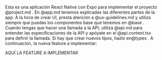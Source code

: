 Esta es una aplicación React Native con Expo para implementar el proyecto @project.md . En @app.md tenemos explicadas las diferentes partes de la app. A la hora de crear UI, presta atención a @ux-guidelines.md y utiliza siempre que puedas los componentes base que tenemos en @base . Cuando tengas que hacer una llamada a la API, utiliza @api.md  para entender las especificaciones de la API y apóyate en el @api.context.tsx  para definir la llamada. Si hay que crear nuevos tipos, hazlo en@types . A continuación, la nueva feature a implementar:

AQUÍ LA FEATURE A IMPLEMENTAR